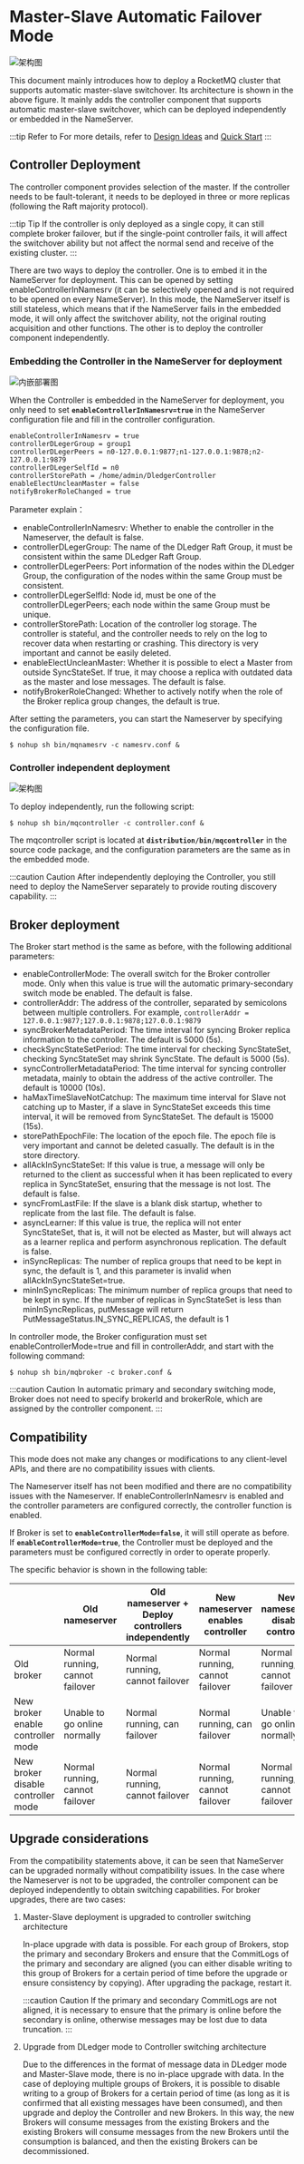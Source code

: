 # Master-Slave Automatic Failover Mode

![架构图](../picture/controller架构.png)

This document mainly introduces how to deploy a RocketMQ cluster that supports automatic master-slave switchover. Its architecture is shown in the above figure. It mainly adds the controller component that supports automatic master-slave switchover, which can be deployed independently or embedded in the NameServer.

:::tip Refer to
For more details, refer to [Design Ideas](https://github.com/apache/rocketmq/blob/develop/docs/en/controller/design.md) and [Quick Start](https://github.com/apache/rocketmq/blob/develop/docs/en/controller/quick_start.md)
:::

## Controller Deployment

The controller component provides selection of the master. If the controller needs to be fault-tolerant, it needs to be deployed in three or more replicas (following the Raft majority protocol).

:::tip Tip
If the controller is only deployed as a single copy, it can still complete broker failover, but if the single-point controller fails, it will affect the switchover ability but not affect the normal send and receive of the existing cluster.
:::

There are two ways to deploy the controller. One is to embed it in the NameServer for deployment. This can be opened by setting enableControllerInNamesrv (it can be selectively opened and is not required to be opened on every NameServer). In this mode, the NameServer itself is still stateless, which means that if the NameServer fails in the embedded mode, it will only affect the switchover ability, not the original routing acquisition and other functions. The other is to deploy the controller component independently.

### Embedding the Controller in the NameServer for deployment

![内嵌部署图](../picture/Controller-as-plugin.png)

When the Controller is embedded in the NameServer for deployment, you only need to set **`enableControllerInNamesrv=true`** in the NameServer configuration file and fill in the controller configuration.

```properties
enableControllerInNamesrv = true
controllerDLegerGroup = group1
controllerDLegerPeers = n0-127.0.0.1:9877;n1-127.0.0.1:9878;n2-127.0.0.1:9879
controllerDLegerSelfId = n0
controllerStorePath = /home/admin/DledgerController
enableElectUncleanMaster = false
notifyBrokerRoleChanged = true
```

Parameter explain：

- enableControllerInNamesrv: Whether to enable the controller in the Nameserver, the default is false.
- controllerDLegerGroup: The name of the DLedger Raft Group, it must be consistent within the same DLedger Raft Group.
- controllerDLegerPeers: Port information of the nodes within the DLedger Group, the configuration of the nodes within the same Group must be consistent.
- controllerDLegerSelfId: Node id, must be one of the controllerDLegerPeers; each node within the same Group must be unique.
- controllerStorePath: Location of the controller log storage. The controller is stateful, and the controller needs to rely on the log to recover data when restarting or crashing. This directory is very important and cannot be easily deleted.
- enableElectUncleanMaster: Whether it is possible to elect a Master from outside SyncStateSet. If true, it may choose a replica with outdated data as the master and lose messages. The default is false.
- notifyBrokerRoleChanged: Whether to actively notify when the role of the Broker replica group changes, the default is true.

After setting the parameters, you can start the Nameserver by specifying the configuration file.

```shell
$ nohup sh bin/mqnamesrv -c namesrv.conf &
```

### Controller independent deployment

![架构图](../picture/Controller-deploy-indepdent.png)

To deploy independently, run the following script:

```shell
$ nohup sh bin/mqcontroller -c controller.conf &
```
The mqcontroller script is located at **`distribution/bin/mqcontroller`** in the source code package, and the configuration parameters are the same as in the embedded mode.

:::caution Caution
After independently deploying the Controller, you still need to deploy the NameServer separately to provide routing discovery capability.
:::

## Broker deployment

The Broker start method is the same as before, with the following additional parameters:

- enableControllerMode: The overall switch for the Broker controller mode. Only when this value is true will the automatic primary-secondary switch mode be enabled. The default is false.
- controllerAddr: The address of the controller, separated by semicolons between multiple controllers. For example, `controllerAddr = 127.0.0.1:9877;127.0.0.1:9878;127.0.0.1:9879`
- syncBrokerMetadataPeriod: The time interval for syncing Broker replica information to the controller. The default is 5000 (5s).
- checkSyncStateSetPeriod: The time interval for checking SyncStateSet, checking SyncStateSet may shrink SyncState. The default is 5000 (5s).
- syncControllerMetadataPeriod: The time interval for syncing controller metadata, mainly to obtain the address of the active controller. The default is 10000 (10s).
- haMaxTimeSlaveNotCatchup: The maximum time interval for Slave not catching up to Master, if a slave in SyncStateSet exceeds this time interval, it will be removed from SyncStateSet. The default is 15000 (15s).
- storePathEpochFile: The location of the epoch file. The epoch file is very important and cannot be deleted casually. The default is in the store directory.
- allAckInSyncStateSet: If this value is true, a message will only be returned to the client as successful when it has been replicated to every replica in SyncStateSet, ensuring that the message is not lost. The default is false.
- syncFromLastFile: If the slave is a blank disk startup, whether to replicate from the last file. The default is false.
- asyncLearner: If this value is true, the replica will not enter SyncStateSet, that is, it will not be elected as Master, but will always act as a learner replica and perform asynchronous replication. The default is false.
- inSyncReplicas: The number of replica groups that need to be kept in sync, the default is 1, and this parameter is invalid when allAckInSyncStateSet=true.
- minInSyncReplicas: The minimum number of replica groups that need to be kept in sync. If the number of replicas in SyncStateSet is less than minInSyncReplicas, putMessage will return PutMessageStatus.IN_SYNC_REPLICAS, the default is 1

In controller mode, the Broker configuration must set enableControllerMode=true and fill in controllerAddr, and start with the following command:

```shell
$ nohup sh bin/mqbroker -c broker.conf &
```

:::caution Caution 
In automatic primary and secondary switching mode, Broker does not need to specify brokerId and brokerRole, which are assigned by the controller component.
:::

## Compatibility

This mode does not make any changes or modifications to any client-level APIs, and there are no compatibility issues with clients.

The Nameserver itself has not been modified and there are no compatibility issues with the Nameserver. If enableControllerInNamesrv is enabled and the controller parameters are configured correctly, the controller function is enabled.

If Broker is set to **`enableControllerMode=false`**, it will still operate as before. If **`enableControllerMode=true`**, the Controller must be deployed and the parameters must be configured correctly in order to operate properly.

The specific behavior is shown in the following table:

|                                    | Old nameserver                  | Old nameserver + Deploy controllers independently | New nameserver enables controller | New nameserver disable controller |
| ---------------------------------- | ------------------------------- | ------------------------------------------------- | --------------------------------- | --------------------------------- |
| Old broker                         | Normal running, cannot failover | Normal running, cannot failover                   | Normal running, cannot failover   | Normal running, cannot failover   |
| New broker enable controller mode  | Unable to go online normally    | Normal running, can failover                      | Normal running, can failover      | Unable to go online normally      |
| New broker disable controller mode | Normal running, cannot failover | Normal running, cannot failover                   | Normal running, cannot failover   | Normal running, cannot failover   |

## Upgrade considerations

From the compatibility statements above, it can be seen that NameServer can be upgraded normally without compatibility issues. In the case where the Nameserver is not to be upgraded, the controller component can be deployed independently to obtain switching capabilities. For broker upgrades, there are two cases:

1. Master-Slave deployment is upgraded to controller switching architecture

   In-place upgrade with data is possible. For each group of Brokers, stop the primary and secondary Brokers and ensure that the CommitLogs of the primary and secondary are aligned (you can either disable writing to this group of Brokers for a certain period of time before the upgrade or ensure consistency by copying). After upgrading the package, restart it.

   :::caution Caution 
   If the primary and secondary CommitLogs are not aligned, it is necessary to ensure that the primary is online before the secondary is online, otherwise messages may be lost due to data truncation.
   :::

2. Upgrade from DLedger mode to Controller switching architecture

   Due to the differences in the format of message data in DLedger mode and Master-Slave mode, there is no in-place upgrade with data. In the case of deploying multiple groups of Brokers, it is possible to disable writing to a group of Brokers for a certain period of time (as long as it is confirmed that all existing messages have been consumed), and then upgrade and deploy the Controller and new Brokers. In this way, the new Brokers will consume messages from the existing Brokers and the existing Brokers will consume messages from the new Brokers until the consumption is balanced, and then the existing Brokers can be decommissioned.
